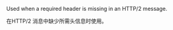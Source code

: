 
Used when a required header is missing in an HTTP/2 message.

在HTTP/2 消息中缺少所需头信息时使用。

<a id="ERR_HTTP2_HEADER_SINGLE_VALUE"></a>
